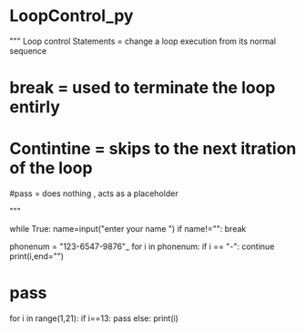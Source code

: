 # LoopControl_py
"""
Loop control Statements = change a loop execution from its normal sequence

# break = used to terminate the loop entirly

# Contintine = skips to the next itration of the loop

#pass = does nothing , acts as a placeholder 

"""

while True:
    name=input("enter your name ")
    if name!="":
        break

phonenum = "123-6547-9876"_
for i in phonenum:
    if i == "-":
        continue
    print(i,end="")


# pass

for i in range(1,21):
    if i==13:
        pass
    else:
        print(i)
